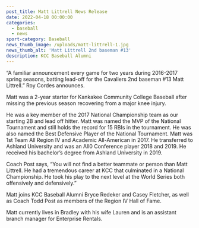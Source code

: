 ```yaml
---
post_title: Matt Littrell News Release
date: 2022-04-18 00:00:00
categories:
  - baseball
  - news
sport-category: Baseball
news_thumb_image: /uploads/matt-littrell-1.jpg
news_thumb_alt: 'Matt Littrell 2nd baseman #13'
description: KCC Baseball Alumni
---
```

“A familiar announcement every game for two years during 2016-2017 spring seasons, batting lead-off for the Cavaliers 2nd baseman \#13 Matt Littrell.” Roy Cordes announces.

Matt was a 2-year starter for Kankakee Community College Baseball after missing the previous season recovering from a major knee injury.

He was a key member of the 2017 National Championship team as our starting 2B and lead off hitter. Matt was named the MVP of the National Tournament and still holds the record for 15 RBIs in the tournament. He was also named the Best Defensive Player of the National Tournament. Matt was 1st Team All Region IV and Academic All-American in 2017. He transferred to Ashland University and was an All0 Conference player 2018 and 2019. He received his bachelor’s degree from Ashland University in 2019.

Coach Post says, “You will not find a better teammate or person than Matt Littrell. He had a tremendous career at KCC that culminated in a National Championship. He took his play to the next level at the World Series both offensively and defensively.”

Matt joins KCC Baseball Alumni Bryce Redeker and Casey Fletcher, as well as Coach Todd Post as members of the Region IV Hall of Fame.

Matt currently lives in Bradley with his wife Lauren and is an assistant branch manager for Enterprise Rentals.
